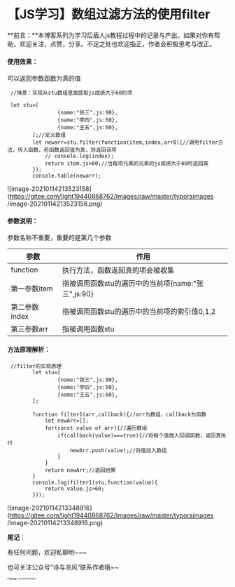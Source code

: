 # 【JS学习】数组过滤方法的使用filter

**前言：**本博客系列为学习后盾人js教程过程中的记录与产出，如果对你有帮助，欢迎关注，点赞，分享。不足之处也欢迎指正，作者会积极思考与改正。

#### 使用效果：

可以返回参数函数为真的值

```
 //情景：实现从stu数组里面提取js成绩大于60的项
 
 let stu=[
                {name:"张三",js:90},
                {name:"李四",js:50},
                {name:"王五",js:60},
        ];//定义数组
        let newarr=stu.filter(function(item,index,arr0){//调用filter方法，传入函数，若函数返回值为真，则返回该项
            // console.log(index);
            return item.js>60;//当每项元素的元素的js成绩大于60时返回真
        });
        console.table(newarr);
```

![image-20210114213523158](https://gitee.com/light19440868762/Images/raw/master/typoraimages /image-20210114213523158.png)

#### 参数说明：

参数名称不重要，重要的是第几个参数

| 参数          | 作用                                               |
| ------------- | -------------------------------------------------- |
| function      | 执行方法，函数返回真的项会被收集                   |
| 第一参数item  | 指被调用函数stu的遍历中的当前项{name:"张三",js:90} |
| 第二参数index | 指被调用函数stu的遍历中的当前项的索引值0,1,2       |
| 第三参数arr   | 指被调用函数stu                                    |



#### 方法原理解析：

```
 //filter的实现原理
        let stu=[
                {name:"张三",js:90},
                {name:"李四",js:50},
                {name:"王五",js:60},
        ];

        function filter1(arr,callback){//arr为数组，callback为函数
            let newArr=[];
            for(const value of arr){//遍历数组
                if(callback(value)===true){//将每个值放入回调函数，返回真执行
                    newArr.push(value);//将值加入数组
                }
            }
            return newArr;//返回结果
        }
        console.log(filter1(stu,function(value){
            return value.js>60;
        }));
```

![image-20210114213348916](https://gitee.com/light19440868762/Images/raw/master/typoraimages /image-20210114213348916.png)

**尾记**：

有任何问题，欢迎私聊哟~~~

也可关注公众号“诗与凉风”联系作者哦~~

<img src="https://gitee.com/light19440868762/Images/raw/master/typoraimages /微信图片_20200706212958.jpg" alt="微信图片_20200706212958" style="zoom:33%;" />